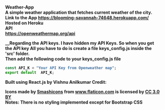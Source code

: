 <b>Weather-App<b><br/>
A simple weather application that fetches current weather of the city.<br/>
Link to the App https://blooming-savannah-74648.herokuapp.com/  <br/>
Hosted on Heroku <br/>
<b>API<b><br/>
https://openweathermap.org/api <br/>

__Regarding the API keys. I have hidden my API Keys. So when you get the API key All you have to do is create a file keys_config.js inside the 'src' folder.<br />Then add the following code to your keys_config.js file <br />
```javascript
const API_K = "Your API Key from Openweather map";
export default  API_K;
```
 
<b>Built using React.js by Vishnu Anilkumar</b>
<b>Credit:</b>
<div>
Icons made by <a href="https://www.flaticon.com/authors/smashicons" title="Smashicons">Smashicons</a> from <a href="https://www.flaticon.com/" title="Flaticon">www.flaticon.com</a> is licensed by
<a href="http://creativecommons.org/licenses/by/3.0/" title="Creative Commons BY 3.0" target= "_blank">CC 3.0 BY</a>
</div>
<b>Notes: There is no styling implemented except for Bootstrap CSS</b>
